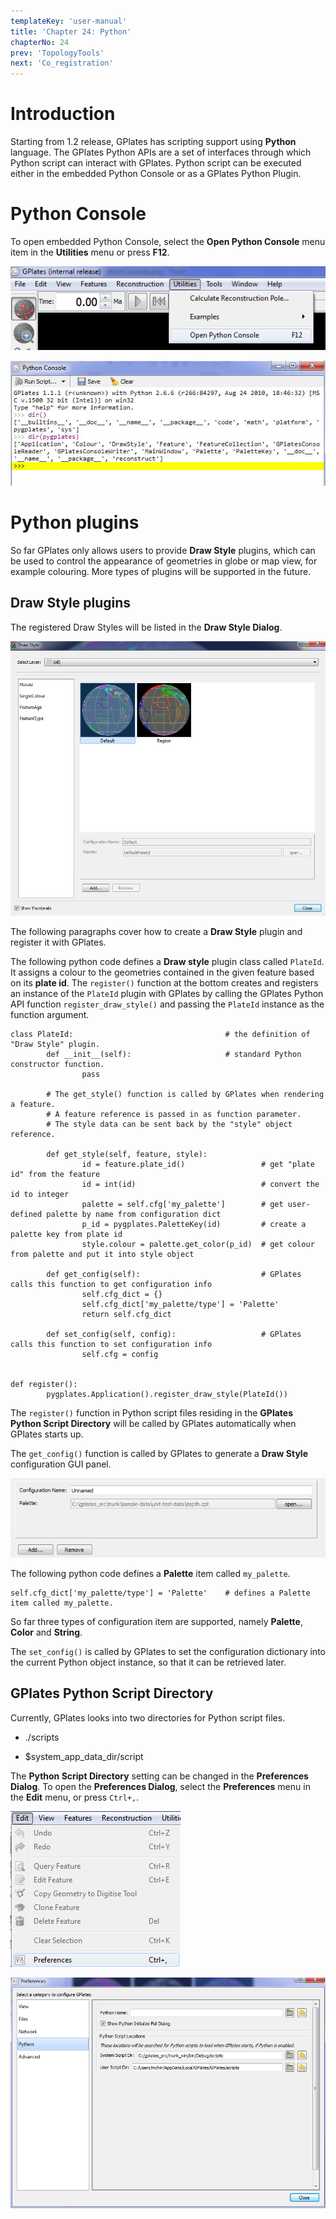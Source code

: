 ```yaml
---
templateKey: 'user-manual'
title: 'Chapter 24: Python'
chapterNo: 24
prev: 'TopologyTools'
next: 'Co_registration'
---
```


Introduction
============

Starting from 1.2 release, GPlates has scripting support using **Python** language. The GPlates Python APIs are a set of interfaces through which Python script can interact with GPlates. Python script can be executed either in the embedded Python Console or as a GPlates Python Plugin.

Python Console
==============

To open embedded Python Console, select the **Open Python Console** menu item in the **Utilities** menu or press **F12**.

![](screenshots/OpenPythonConsole.png)

![](screenshots/PythonConsole.png)

Python plugins
==============

So far GPlates only allows users to provide **Draw Style** plugins, which can be used to control the appearance of geometries in globe or map view, for example colouring. More types of plugins will be supported in the future.

Draw Style plugins
------------------

The registered Draw Styles will be listed in the **Draw Style Dialog**.

![](screenshots/DrawStyleDlg.png)

The following paragraphs cover how to create a **Draw Style** plugin and register it with GPlates.

The following python code defines a **Draw style** plugin class called `PlateId`. It assigns a colour to the geometries contained in the given feature based on its **plate id**. The `register()` function at the bottom creates and registers an instance of the `PlateId` plugin with GPlates by calling the GPlates Python API function `register_draw_style()` and passing the `PlateId` instance as the function argument.

    class PlateId:                                  # the definition of "Draw Style" plugin.
            def __init__(self):                     # standard Python constructor function.
                    pass

            # The get_style() function is called by GPlates when rendering a feature.
            # A feature reference is passed in as function parameter.
            # The style data can be sent back by the "style" object reference.

            def get_style(self, feature, style):
                    id = feature.plate_id()                 # get "plate id" from the feature
                    id = int(id)                            # convert the id to integer
                    palette = self.cfg['my_palette']        # get user-defined palette by name from configuration dict
                    p_id = pygplates.PaletteKey(id)         # create a palette key from plate id
                    style.colour = palette.get_color(p_id)  # get colour from palette and put it into style object

            def get_config(self):                           # GPlates calls this function to get configuration info
                    self.cfg_dict = {}
                    self.cfg_dict['my_palette/type'] = 'Palette'
                    return self.cfg_dict

            def set_config(self, config):                   # GPlates calls this function to set configuration info
                    self.cfg = config


    def register():
            pygplates.Application().register_draw_style(PlateId())

The `register()` function in Python script files residing in the **GPlates Python Script Directory** will be called by GPlates automatically when GPlates starts up.

The `get_config()` function is called by GPlates to generate a **Draw Style** configuration GUI panel.

![](screenshots/DrawStyleConfig.png)

The following python code defines a **Palette** item called `my_palette`.

    self.cfg_dict['my_palette/type'] = 'Palette'    # defines a Palette item called my_palette.

So far three types of configuration item are supported, namely **Palette**, **Color** and **String**.

The `set_config()` is called by GPlates to set the configuration dictionary into the current Python object instance, so that it can be retrieved later.

GPlates Python Script Directory
-------------------------------

Currently, GPlates looks into two directories for Python script files.

-   ./scripts

-   $system_app_data_dir/script

The **Python Script Directory** setting can be changed in the **Preferences Dialog**. To open the **Preferences Dialog**, select the **Preferences** menu in the **Edit** menu, or press `Ctrl+,`.

![](screenshots/OpenPrefPythonDir.png)

![](screenshots/PrefPythonDir.png)
